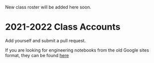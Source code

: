 New class roster will be added here soon.

# 2021-2022 Class Accounts

Add yourself and submit a pull request.



If you are looking for engineering notebooks from the old Google sites format, they can be found [here](https://sites.google.com/charlottesvilleschools.org/engineeringclassdirectory/2021-2022)
